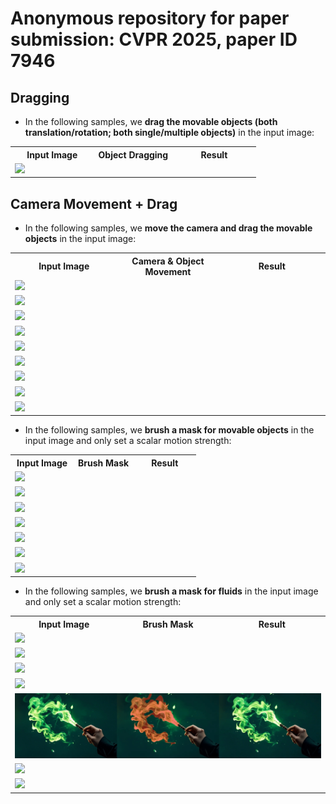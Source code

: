 # Anonymous repository for paper submission: CVPR 2025, paper ID 7946


## Dragging

- In the following samples, we **drag the movable objects (both translation/rotation; both single/multiple objects)** in the input image:


<table>
  <tr>
    <th width=34% style="text-align:center">Input Image</th>
    <th width=32% style="text-align:center">Object Dragging</th>
    <th width=34% style="text-align:center">Result</th>
  </tr>
  <tr>
    <td colspan="3"><img src="gif/man.gif"></td>
  </tr>
</table>



## Camera Movement + Drag

- In the following samples, we **move the camera and drag the movable objects** in the input image:


<table>
  <tr>
    <th width=34% style="text-align:center">Input Image</th>
    <th width=32% style="text-align:center">Camera & Object Movement</th>
    <th width=34% style="text-align:center">Result</th>
  </tr>
  <tr>
    <td colspan="3" ><img src="gif/duck_run.gif"></td>
  </tr>
  <tr>
    <td colspan="3"><img src="gif/jellyfish.gif"></td>
  </tr>
  <tr>
    <td colspan="3"><img src="gif/moon_walk.gif"></td>
  </tr>
  <tr>
    <td colspan="3"><img src="gif/polarbear2.gif"></td>
  </tr>
  <tr>
    <td colspan="3"><img src="gif/swan.gif"></td>
  </tr>
  <tr>
    <td colspan="3"><img src="gif/wolf.gif"></td>
  </tr>
  <tr>
    <td colspan="3"><img src="gif/ball.gif"></td>
  </tr>
  <tr>
    <td colspan="3"><img src="gif/boat.gif"></td>
  </tr>
  <tr>
    <td colspan="3"><img src="gif/cat.gif"></td>
  </tr>
</table>

- In the following samples, we **brush a  mask for movable objects** in the input image and only set a scalar motion strength:

<table>
  <tr>
    <th width=34% style="text-align:center">Input Image</th>
    <th width=32% style="text-align:center">Brush Mask</th>
    <th width=34% style="text-align:center">Result</th>
  </tr>
  <tr>
    <td colspan="3" ><img src="gif/make_cake.gif"></td>
  </tr>
  <tr>
    <td colspan="3"><img src="gif/dog_wash.gif"></td>
  </tr>
  <tr>
    <td colspan="3"><img src="gif/duck_stand.gif"></td>
  </tr>
  <tr>
    <td colspan="3"><img src="gif/play_guitar.gif"></td>
  </tr>
  <tr>
    <td colspan="3"><img src="gif/llama.gif"></td>
  </tr>
  <tr>
    <td colspan="3"><img src="gif/dive.gif"></td>
  </tr>
  <tr>
    <td colspan="3"><img src="gif/dog_run.gif"></td>
  </tr>
</table>


- In the following samples, we **brush a  mask for fluids** in the input image and only set a scalar motion strength:

<table>
  <tr>
    <th width=34% style="text-align:center">Input Image</th>
    <th width=32% style="text-align:center">Brush Mask</th>
    <th width=34% style="text-align:center">Result</th>
  </tr>
  <tr>
    <td colspan="3"><img src="gif/chimney.gif"></td>
  </tr>
  <tr>
    <td colspan="3"><img src="gif/explode.gif"></td>
  </tr>
  <tr>
    <td colspan="3"><img src="gif/skeleton.gif"></td>
  </tr>
  <tr>
    <td colspan="3"><img src="gif/steamship.gif"></td>
  </tr>
  <tr>
    <td colspan="3"><img src="gif/wand.gif"></td>
  </tr>
  <tr>
    <td colspan="3"><img src="gif/candle.gif"></td>
  </tr>
  <tr>
    <td colspan="3" ><img src="gif/bonfire.gif"></td>
  </tr>
</table>
